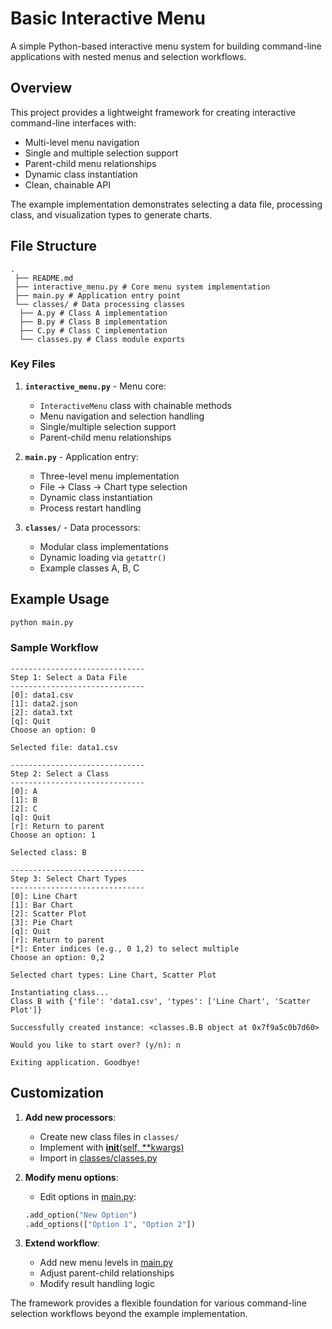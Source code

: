 # Basic Interactive Menu

A simple Python-based interactive menu system for building command-line applications with nested menus and selection workflows.

## Overview

This project provides a lightweight framework for creating interactive command-line interfaces with:
- Multi-level menu navigation
- Single and multiple selection support
- Parent-child menu relationships
- Dynamic class instantiation
- Clean, chainable API

The example implementation demonstrates selecting a data file, processing class, and visualization types to generate charts.

## File Structure

```plain
.
 ├── README.md
 ├── interactive_menu.py # Core menu system implementation
 ├── main.py # Application entry point
 └── classes/ # Data processing classes 
  ├── A.py # Class A implementation
  ├── B.py # Class B implementation 
  ├── C.py # Class C implementation 
  └── classes.py # Class module exports
```

### Key Files

1. **`interactive_menu.py`** - Menu core:
   - `InteractiveMenu` class with chainable methods
   - Menu navigation and selection handling
   - Single/multiple selection support
   - Parent-child menu relationships

2. **`main.py`** - Application entry:
   - Three-level menu implementation
   - File → Class → Chart type selection
   - Dynamic class instantiation
   - Process restart handling

3. **`classes/`** - Data processors:
   - Modular class implementations
   - Dynamic loading via `getattr()`
   - Example classes A, B, C

## Example Usage

```bash
python main.py
```

### Sample Workflow

```plain
------------------------------
Step 1: Select a Data File
------------------------------
[0]: data1.csv
[1]: data2.json
[2]: data3.txt
[q]: Quit
Choose an option: 0

Selected file: data1.csv

------------------------------
Step 2: Select a Class
------------------------------
[0]: A
[1]: B
[2]: C
[q]: Quit
[r]: Return to parent
Choose an option: 1

Selected class: B

------------------------------
Step 3: Select Chart Types
------------------------------
[0]: Line Chart
[1]: Bar Chart
[2]: Scatter Plot
[3]: Pie Chart
[q]: Quit
[r]: Return to parent
[*]: Enter indices (e.g., 0 1,2) to select multiple
Choose an option: 0,2

Selected chart types: Line Chart, Scatter Plot

Instantiating class...
Class B with {'file': 'data1.csv', 'types': ['Line Chart', 'Scatter Plot']}

Successfully created instance: <classes.B.B object at 0x7f9a5c0b7d60>

Would you like to start over? (y/n): n

Exiting application. Goodbye!
```

## Customization

1. **Add new processors**:
   - Create new class files in `classes/`
   - Implement with [__init__(self, **kwargs)](file:///Users/xirhxq/PycharmProjects/basic-interactive-menu/interactive_menu.py#L1-L6)
   - Import in [classes/classes.py](file:///Users/xirhxq/PycharmProjects/basic-interactive-menu/classes/classes.py)

2. **Modify menu options**:
   - Edit options in [main.py](file:///Users/xirhxq/PycharmProjects/basic-interactive-menu/main.py):
   
    ```python
    .add_option("New Option")
    .add_options(["Option 1", "Option 2"])
    ```

3. **Extend workflow**:
   - Add new menu levels in [main.py](file:///Users/xirhxq/PycharmProjects/basic-interactive-menu/main.py)
   - Adjust parent-child relationships
   - Modify result handling logic

The framework provides a flexible foundation for various command-line selection workflows beyond the example implementation.
